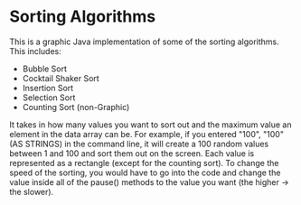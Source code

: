 # Sorting Algorithms
This is a graphic Java implementation of some of the sorting algorithms.
This includes:
- Bubble Sort
- Cocktail Shaker Sort
- Insertion Sort
- Selection Sort
- Counting Sort (non-Graphic)

It takes in how many values you want to sort out and the maximum value an element in the data array can be.
For example, if you entered "100", "100" (AS STRINGS) in the command line, it will create a 100 random values between 1 and 100 and sort them out on the screen.
Each value is represented as a rectangle (except for the counting sort).
To change the speed of the sorting, you would have to go into the code and change the value inside all of the pause() methods to the value you want (the higher -> the slower).
